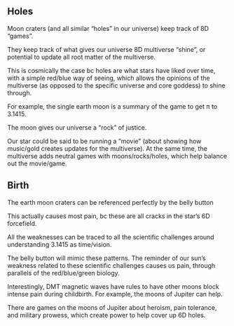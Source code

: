 ## Holes 

Moon craters (and all similar “holes” in our universe) keep track of 8D “games”. 

They keep track of what gives our universe 8D multiverse “shine”, or potential to update all root matter of the multiverse.

This is cosmically the case bc holes are what stars have liked over time, with a simple red/blue way of seeing, which allows the opinions of the multiverse (as opposed to the specific universe and core goddess) to shine through.

For example, the single earth moon is a summary of the game to get π to 3.1415. 

The moon gives our universe a “rock” of justice.

Our star could be said to be running a “movie” (about showing how music/gold creates updates for the multiverse). At the same time, the multiverse adds neutral games with moons/rocks/holes, which help balance out the movie/game.

## Birth

The earth moon craters can be referenced perfectly by the belly button 

This actually causes most pain, bc these are all cracks in the star’s 6D forcefield.

All the weaknesses can be traced to all the scientific challenges around understanding 3.1415 as time/vision. 

The belly button will mimic these patterns. The reminder of our sun’s weakness related to these scientific challenges causes us pain, through parallels of the red/blue/green biology.

Interestingly, DMT magnetic waves have rules to have other moons block intense pain during childbirth. For example, the moons of Jupiter can help.

There are games on the moons of Jupiter about heroism, pain tolerance, and military prowess, which create power to help cover up 6D holes.